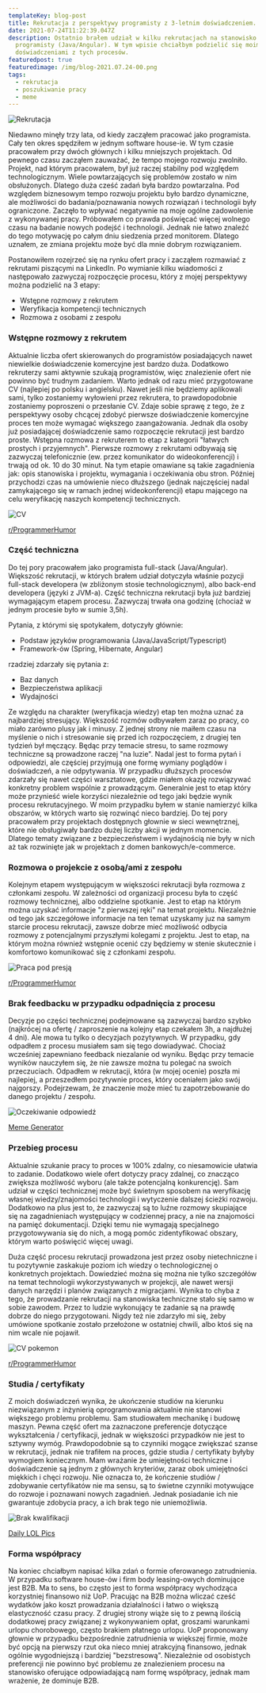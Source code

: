 ```yaml
---
templateKey: blog-post
title: Rekrutacja z perspektywy programisty z 3-letnim doświadczeniem.
date: 2021-07-24T11:22:39.047Z
description: Ostatnio brałem udział w kilku rekrutacjach na stanowisko
  programisty (Java/Angular). W tym wpisie chciałbym podzielić się moimi
  doświadczeniami z tych procesów.
featuredpost: true
featuredimage: /img/blog-2021.07.24-00.png
tags:
  - rekrutacja
  - poszukiwanie pracy
  - meme
---
```

![Rekrutacja](/img/blog-2021.07.24-00.png "Rekrutacja")

Niedawno minęły trzy lata, od kiedy zacząłem pracować jako programista. Cały ten okres spędziłem w jednym software house-ie. W tym czasie pracowałem przy dwóch głównych i kilku mniejszych projektach. Od pewnego czasu zacząłem zauważać, że tempo mojego rozwoju zwolniło. Projekt, nad którym pracowałem, był już raczej stabilny pod względem technologicznym. Wiele powtarzających się problemów zostało w nim obsłużonych. Dlatego duża cześć zadań była bardzo powtarzalna. Pod względem biznesowym tempo rozwoju projektu było bardzo dynamiczne, ale możliwości do badania/poznawania nowych rozwiązań i technologii były ograniczone. Zaczęło to wpływać negatywnie na moje ogólne zadowolenie z wykonywanej pracy. Próbowałem co prawda poświęcać więcej wolnego czasu na badanie nowych podejść i technologii. Jednak nie łatwo znaleźć do tego motywację po całym dniu siedzenia przed monitorem. Dlatego uznałem, ze zmiana projektu może być dla mnie dobrym rozwiązaniem.

Postanowiłem rozejrzeć się na rynku ofert pracy i zacząłem rozmawiać z rekrutami piszącymi na LinkedIn. Po wymianie kilku wiadomości z następowało zazwyczaj rozpoczęcie procesu, który z mojej perspektywy można podzielić na 3 etapy:

* Wstępne rozmowy z rekrutem
* Weryfikacja kompetencji technicznych
* Rozmowa z osobami z zespołu

### Wstępne rozmowy z rekrutem

Aktualnie liczba ofert skierowanych do programistów posiadających nawet niewielkie doświadczenie komercyjne jest bardzo duża. Dodatkowo rekruterzy sami aktywnie szukają programistów, więc znalezienie ofert nie powinno być trudnym zadaniem. Warto jednak od razu mieć przygotowane CV (najlepiej po polsku i angielsku). Nawet jeśli nie będziemy aplikowali sami, tylko zostaniemy wyłowieni przez rekrutera, to prawdopodobnie zostaniemy poproszeni o przesłanie CV. Zdaje sobie sprawę z tego, że z perspektywy osoby chcącej zdobyć pierwsze doświadczenie komercyjne proces ten może wymagać większego zaangażowania. Jednak dla osoby już posiadającej doświadczenie samo rozpoczęcie rekrutacji jest bardzo proste. Wstępna rozmowa z rekruterem to etap z kategorii "łatwych prostych i przyjemnych". Pierwsze rozmowy z rekrutami odbywają się zazwyczaj telefonicznie (ew. przez komunikator do wideokonferencji) i trwają od ok. 10 do 30 minut. Na tym etapie omawiane są takie zagadnienia jak: opis stanowiska i projektu, wymagania i oczekiwania obu stron. Później przychodzi czas na umówienie nieco dłuższego (jednak najczęściej nadal zamykającego się w ramach jednej wideokonferencji) etapu mającego na celu weryfikację naszych kompetencji technicznych.

![CV](/img/meme-1-reddit.jpg "CV")

[r/ProgrammerHumor](https://www.reddit.com/r/ProgrammerHumor/comments/gt8bzl/hello_world/)

### Część techniczna

Do tej pory pracowałem jako programista full-stack (Java/Angular). Większość rekrutacji, w których brałem udział dotyczyła właśnie pozycji full-stack developera (w zbliżonym stosie technologicznym), albo back-end developera (języki z JVM-a). Część techniczna rekrutacji była już bardziej wymagającym etapem procesu. Zazwyczaj trwała ona godzinę (chociaż w jednym procesie było w sumie 3,5h).

Pytania, z którymi się spotykałem, dotyczyły głównie:

* Podstaw języków programowania (Java/JavaScript/Typescript)
* Framework-ów (Spring, Hibernate, Angular)

rzadziej zdarzały się pytania z:

* Baz danych
* Bezpieczeństwa aplikacji
* Wydajności

Ze względu na charakter (weryfikacja wiedzy) etap ten można uznać za najbardziej stresujący. Większość rozmów odbywałem zaraz po pracy, co miało zarówno plusy jak i minusy. Z jednej strony nie maiłem czasu na myślenie o nich i stresowanie się przed ich rozpoczęciem, z drugiej ten tydzień był męczący. Będąc przy temacie stresu, to same rozmowy techniczne są prowadzone raczej "na luzie". Nadal jest to forma pytań i odpowiedzi, ale częściej przyjmują one formę wymiany poglądów i doświadczeń, a nie odpytywania. W przypadku dłuższych procesów zdarzały się nawet części warsztatowe, gdzie miałem okazję rozwiązywać konkretny problem wspólnie z prowadzącym. Generalnie jest to etap który może przynieść wiele korzyści niezależnie od tego jaki będzie wynik procesu rekrutacyjnego. W moim przypadku byłem w stanie namierzyć kilka obszarów, w których warto się rozwinąć nieco bardziej. Do tej pory pracowałem przy projektach dostępnych głownie w sieci wewnętrznej, które nie obsługiwały bardzo dużej liczby akcji w jednym momencie. Dlatego tematy związane z bezpieczeństwem i wydajnością nie były w nich aż tak rozwinięte jak w projektach z domen bankowych/e-commerce.

### Rozmowa o projekcie z osobą/ami z zespołu

Kolejnym etapem występującym w większości rekrutacji była rozmowa z członkami zespołu. W zależności od organizacji procesu była to część rozmowy technicznej, albo oddzielne spotkanie. Jest to etap na którym można uzyskać informacje "z pierwszej ręki" na temat projektu. Niezależnie od tego jak szczegółowe informacje na ten temat uzyskamy juz na samym starcie procesu rekrutacji, zawsze dobrze mieć możliwość odbycia rozmowy z potencjalnymi przyszłymi kolegami z projektu. Jest to etap, na którym można również wstępnie ocenić czy będziemy w stenie skutecznie i komfortowo komunikować się z członkami zespołu.

![Praca pod presją](/img/meme-2-reddit.jpg "Praca pod presją")

[r/ProgrammerHumor](https://www.reddit.com/r/ProgrammerHumor/comments/d10tpf/thats_an_ambush_run/)

### Brak feedbacku w przypadku odpadnięcia z procesu

Decyzje po części technicznej podejmowane są zazwyczaj bardzo szybko (najkrócej na ofertę / zaproszenie na kolejny etap czekałem 3h, a najdłużej 4 dni). Ale mowa tu tylko o decyzjach pozytywnych. W przypadku, gdy odpadłem z procesu musiałem sam się tego dowiadywać. Chociaż wcześniej zapewniano feedback niezalanie od wyniku. Będąc przy temacie wyników nauczyłem się, że nie zawsze można tu polegać na swoich przeczuciach. Odpadłem w rekrutacji, która (w mojej ocenie) poszła mi najlepiej, a przeszedłem pozytywnie proces, który oceniałem jako swój najgorszy. Podejrzewam, że znaczenie może mieć tu zapotrzebowanie do danego projektu / zespołu.

![Oczekiwanie odpowiedź](/img/meme-3-memegenerator.jpg "Oczekiwanie odpowiedź")

[Meme Generator](https://memegenerator.net/instance/57768267/waiting-for-waiting-for-an-answer-from-the-job-interview-still-waiting)

### Przebieg procesu

Aktualnie szukanie pracy to proces w 100% zdalny, co niesamowicie ułatwia to zadanie. Dodatkowo wiele ofert dotyczy pracy zdalnej, co znacząco zwiększa możliwość wyboru (ale także potencjalną konkurencję). Sam udział w części technicznej może być świetnym sposobem na weryfikację własnej wiedzy/znajomości technologii i wytyczenie dalszej ścieżki rozwoju. Dodatkowo na plus jest to, że zazwyczaj są to luźne rozmowy skupiające się na zagadnieniach występujący w codziennej pracy, a nie na znajomości na pamięć dokumentacji. Dzięki temu nie wymagają specjalnego przygotowywania się do nich, a mogą pomóc zidentyfikować obszary, którym warto poświęcić więcej uwagi.

Duża część procesu rekrutacji prowadzona jest przez osoby nietechniczne i tu pozytywnie zaskakuje poziom ich wiedzy o technologicznej o konkretnych projektach. Dowiedzieć można się można nie tylko szczegółów na temat technologii wykorzystywanych w projekcji, ale nawet wersji danych narzędzi i planów związanych z migracjami. Wynika to chyba z tego, że prowadzanie rekrutacji na stanowiska techniczne stało się samo w sobie zawodem. Przez to ludzie wykonujący te zadanie są na prawdę dobrze do niego przygotowani. Nigdy też nie zdarzyło mi się, żeby umówione spotkanie zostało przełożone w ostatniej chwili, albo ktoś się na nim wcale nie pojawił.

![CV pokemon](/img/meme-4-reddit.jpg "CV pokemon")

[r/ProgrammerHumor](https://www.reddit.com/r/ProgrammerHumor/comments/8tar09/programming_languages_or_pokemons/)

### Studia / certyfikaty

Z moich doświadczeń wynika, że ukończenie studiów na kierunku niezwiązanym z inżynierią oprogramowania aktualnie nie stanowi większego problemu problemu. Sam studiowałem mechanikę i budowę maszyn. Pewna część ofert ma zaznaczone preferencje dotyczące wykształcenia / certyfikacji, jednak w większości przypadków nie jest to sztywny wymóg. Prawdopodobnie są to czynniki mogące zwiększać szanse w rekrutacji, jednak nie trafiłem na proces, gdzie studia / certyfikaty byłyby wymogiem koniecznym. Mam wrażanie że umiejętności techniczne i doświadczenie są jednym z głównych kryteriów, zaraz obok umiejętności miękkich i chęci rozwoju. Nie oznacza to, że kończenie studiów / zdobywanie certyfikatów nie ma sensu, są to świetne czynniki motywujące do rozwoje i poznawani nowych zagadnień. Jednak posiadanie ich nie gwarantuje zdobycia pracy, a ich brak tego nie uniemożliwia.

![Brak kwalifikacji](/img/meme-5-dailylolpics.jpg "Brak kwalifikacji")

[Daily LOL Pics](https://dailylolpics.com/when-you-lie-on-your-resume-but-you-still-get-the-job/)

### Forma współpracy

Na koniec chciałbym napisać kilka zdań o formie oferowanego zatrudnienia. W przypadku software house-ów i firm body leasing-owych dominujące jest B2B. Ma to sens, bo często jest to forma współpracy wychodząca korzystniej finansowo niż UoP. Pracując na B2B można wliczać cześć wydatków jako koszt prowadzania działalności i łatwo o większą elastyczność czasu pracy. Z drugiej strony wiąże się to z pewną ilością dodatkowej pracy związanej z wykonywaniem opłat, groszami warunkami urlopu chorobowego, często brakiem płatnego urlopu. UoP proponowany głownie w przypadku bezpośrednie zatrudnienia w większej firmie, może być opcją na pierwszy rzut oka nieco mniej atrakcyjną finansowo, jednak ogólnie wygodniejszą i bardziej "bezstresową". Niezależnie od osobistych preferencji nie powinno być problemu ze znalezieniem procesu na stanowisko oferujące odpowiadającą nam formę współpracy, jednak mam wrażenie, że dominuje B2B.